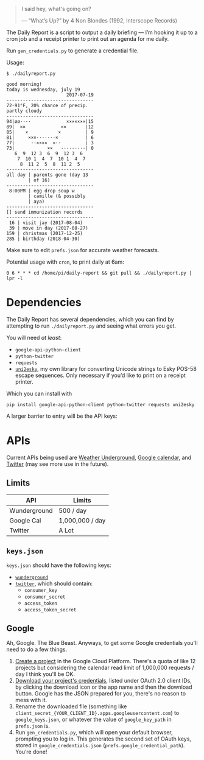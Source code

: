 > I said hey, what's going on?
>
> — “What’s Up?” by 4 Non Blondes (1992, Interscope Records)

The Daily Report is a script to output a daily briefing — I’m hooking it up
to a cron job and a receipt printer to print out an agenda for me daily.

Run `gen_credentials.py` to generate a credential file.

Usage:

    $ ./dailyreport.py

    good morning!
    today is wednesday, july 19
                          2017-07-19
    --------------------------------
    72-91°F, 20% chance of precip.
    partly cloudy
    --------------------------------
    94|øø····             ×××××××|15
    89|  ××             ××       |12
    85|    ×           ×         | 9
    81|     ×××·······×          | 6
    77|      ··××××  ×··         | 3
    73|            ××   ·········| 0
       6  9  12 3  6  9  12 3  6
        7  10 1  4  7  10 1  4  7
         8  11 2  5  8  11 2  5
    --------------------------------
    all day | parents gone (day 13
            | of 16)
    --------------------------------
     8:00PM | egg drop soup w
            | camille (& possibly
            | aya)
    --------------------------------
    [] send immunization records
    --------------------------------
     16 | visit jay (2017-08-04)
     39 | move in day (2017-08-27)
    159 | christmas (2017-12-25)
    285 | birthday (2018-04-30)



Make sure to edit `prefs.json` for accurate weather forecasts.

Potential usage with `cron`, to print daily at 6am:

    0 6 * * * cd /home/pi/daily-report && git pull && ./dailyreport.py | lpr -l

# Dependencies

The Daily Report has several dependencies, which you can find by attempting to
run `./dailyreport.py` and seeing what errors you get.

You will need *at least*:

* `google-api-python-client`
* `python-twitter`
* `requests`
* [`uni2esky`][uni2esky], my own library for converting Unicode strings to Esky
  POS-58 escape sequences. Only necessary if you’d like to print on a receipt
  printer.

Which you can install with

    pip install google-api-python-client python-twitter requests uni2esky

A larger barrier to entry will be the API keys:

# APIs

Current APIs being used are [Weather Underground][wunderground], [Google
calendar][gcal], and [Twitter][twitter] (may see more use in the future).

## Limits

API          |Limits
-------------|---------------
Wunderground |500 / day
Google Cal   |1,000,000 / day
Twitter      |A Lot

## `keys.json`

`keys.json` should have the following keys:

* [`wunderground`][wunderground]
* [`twitter`][twitter], which should contain:
    * `consumer_key`
    * `consumer_secret`
    * `access_token`
    * `access_token_secret`

## Google

Ah, Google. The Blue Beast. Anyways, to get some Google credentials you'll need
to do a few things.

1. [Create a project][proj] in the Google Cloud Platform. There's a quota of
   like 12 projects but considering the calendar read limit of 1,000,000
   requests / day I think you'll be OK.
2. [Download your project's credentials][creds], listed under OAuth 2.0 client
   IDs, by clicking the download icon or the app name and then the download
   button. Google has the JSON prepared for you, there's no reason to mess with
   it.
3. Rename the downloaded file (something like
   `client_secret_{YOUR_CLIENT_ID}.apps.googleusercontent.com`) to
   `google_keys.json`, or whatever the value of `google_key_path` in
   `prefs.json` is.
4. Run `gen_credentials.py`, which will open your default browser, prompting
   you to log in. This generates the second set of OAuth keys, stored in
   `google_credentials.json` (`prefs.google_credential_path`). You’re done!

[wunderground]: https://www.wunderground.com/weather/api
[twitter]: https://apps.twitter.com/app/new
[gcal]: https://console.cloud.google.com/apis/dashboard
[creds]: https://console.cloud.google.com/apis/credentials
[proj]: https://console.cloud.google.com/projectcreate
[uni2esky]: https://pypi.python.org/pypi/uni2esky
